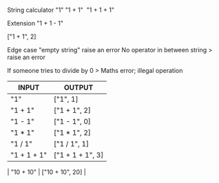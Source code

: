 String calculator
"1"
"1 + 1" 
"1 + 1 + 1"

Extension
"1 + 1 - 1"


["1 + 1", 2]

Edge case "empty string" raise an error
No operator in between string > raise an error

If someone tries to divide by 0 > Maths error; illegal operation

| INPUT | OUTPUT |
|-------|--------|
| "1"   | ["1", 1] |
| "1 + 1"  | ["1 + 1", 2] |
| "1 - 1" | ["1 - 1", 0] |
| "1 * 1" | ["1 * 1", 2] |
| "1 / 1" | ["1 / 1", 1] |
| "1 + 1 + 1" | ["1 + 1 + 1", 3] |

| "10 + 10" | ["10 + 10", 20] |




